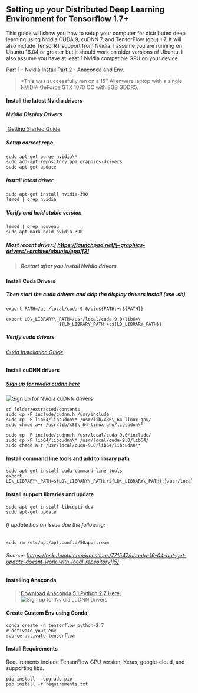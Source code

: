 ## Setting up your Distributed Deep Learning Environment for Tensorflow 1.7+

This guide will show you how to setup your computer for distributed deep learning using Nvidia CUDA 9, cuDNN 7, and TensorFlow (gpu) 1.7. It will also include TensorRT support from Nvidia. I assume you are running on Ubuntu 16.04 or greater but it should work on older versions of Ubuntu. I also assume you have at least 1 Nvidia compatible GPU on your device. 

Part 1 - Nvidia Install
Part 2 - Anaconda and Env.

> \*This was successfully ran on a 15’’ Alienware laptop with a single NVIDIA GeForce GTX 1070 OC with 8GB GDDR5.

#### Install the latest Nvidia drivers
##### Nvidia Display Drivers
[ Getting Started Guide][1]
##### Setup correct repo
	sudo apt-get purge nvidia\*
	sudo add-apt-repository ppa:graphics-drivers
	sudo apt-get update
##### Install latest driver
	sudo apt-get install nvidia-390
	lsmod | grep nvidia
##### Verify and hold stable version
	lsmod | grep nouveau
	sudo apt-mark hold nvidia-390
##### Most recent driver:[ https://launchpad.net/\~graphics-drivers/+archive/ubuntu/ppa][2]
> ##### Restart  after you install Nvidia drivers

#### Install Cuda Drivers
##### Then start the cuda drivers and skip the display drivers install (use .sh)

	export PATH=/usr/local/cuda-9.0/bin${PATH:+:${PATH}}
	
	export LD\_LIBRARY\_PATH=/usr/local/cuda-9.0/lib64\
	                    ${LD_LIBRARY_PATH:+:${LD_LIBRARY_PATH}}

##### Verify cuda drivers
###### [Cuda Installation Guide][3]

#### Install cuDNN drivers
##### [Sign up for nvidia cudnn here][4]
![][image-1]

	cd folder/extracted/contents
	sudo cp -P include/cudnn.h /usr/include
	sudo cp -P lib64/libcudnn\* /usr/lib/x86\_64-linux-gnu/
	sudo chmod a+r /usr/lib/x86\_64-linux-gnu/libcudnn\*
	
	sudo cp -P include/cudnn.h /usr/local/cuda-9.0/include/
	sudo cp -P lib64/libcudnn\* /usr/local/cuda-9.0/lib64/
	sudo chmod a+r /usr/local/cuda-9.0/lib64/libcudnn\*

#### Install command line tools and add to library path
	sudo apt-get install cuda-command-line-tools
	export LD\_LIBRARY\_PATH=${LD\_LIBRARY\_PATH:+${LD\_LIBRARY\_PATH}:}/usr/local/cuda/extras/CUPTI/lib64


#### Install support libraries and update
	sudo apt-get install libcupti-dev
	sudo apt-get update

###### If update has an issue due the following:
	sudo rm /etc/apt/apt.conf.d/50appstream
###### Source: [https://askubuntu.com/questions/771547/ubuntu-16-04-apt-get-update-doesnt-work-with-local-repository][5]

#### Installing Anaconda
> [Download Anaconda 5.1 Python 2.7 Here ][6]
![][image-2]
#### Create Custom Env using Conda
	conda create -n tensorflow python=2.7
	# activate your env
	source activate tensorflow
#### Install Requirements
Requirements include TensorFlow GPU version, Keras, google-cloud, and supporting libs.

	pip install --upgrade pip
	pip install -r requirements.txt

[1]:	http://www.linuxandubuntu.com/home/how-to-install-latest-nvidia-drivers-in-linux "How to Install Latest Nvidia Drivers in Linux"
[2]:	%20https://launchpad.net/%5C~graphics-drivers/+archive/ubuntu/ppa "Most recent nvidia graphics driver"
[3]:	http://docs.nvidia.com/cuda/cuda-installation-guide-linux/index.html#post-installation-actions "Cuda Installation Guide"
[4]:	https://developer.nvidia.com/rdp/cudnn-download "Sign up for nvidia cudnn here"
[5]:	https://askubuntu.com/questions/771547/ubuntu-16-04-apt-get-update-doesnt-work-with-local-repository "If apt get update doesnt work with local repo"
[6]:	http://www.linuxandubuntu.com/home/how-to-install-latest-nvidia-drivers-in-linux "How to Install Latest Nvidia Drivers in Linux"

[image-1]:	https://lh3.googleusercontent.com/3Bg9brSrCyMC8ta6sOfKZF733nGIKL6kJio9BI6bFBGBvPoLsp4uly1VzIL2umzsoMvNHg=s170 "Sign up for Nvidia cuDNN drivers"
[image-2]:	https://lh3.googleusercontent.com/3Bg9brSrCyMC8ta6sOfKZF733nGIKL6kJio9BI6bFBGBvPoLsp4uly1VzIL2umzsoMvNHg=s170 "Sign up for Nvidia cuDNN drivers"